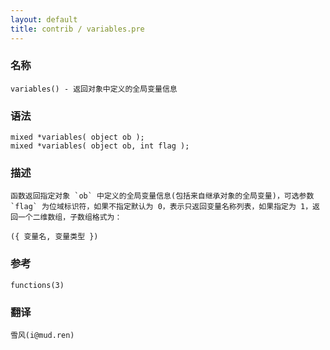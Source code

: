 ```yaml
---
layout: default
title: contrib / variables.pre
---
```


### 名称

    variables() - 返回对象中定义的全局变量信息

### 语法

    mixed *variables( object ob );
    mixed *variables( object ob, int flag );

### 描述

    函数返回指定对象 `ob` 中定义的全局变量信息(包括来自继承对象的全局变量)，可选参数 `flag` 为位域标识符，如果不指定默认为 0，表示只返回变量名称列表，如果指定为 1，返回一个二维数组，子数组格式为：

    ({ 变量名, 变量类型 })

### 参考

    functions(3)

### 翻译 ###

    雪风(i@mud.ren)
